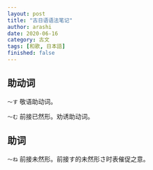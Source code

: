 ```yaml
---
layout: post
title: "古日语语法笔记"
author: arashi
date: 2020-06-16
category: 古文
tags: [和歌, 日本語]
finished: false
---
```


## 助动词

`〜す` 敬语助动词。

`〜む` 前接已然形。劝诱助动词。

## 助词

`〜ね` 前接未然形。前接す的未然形さ时表催促之意。

